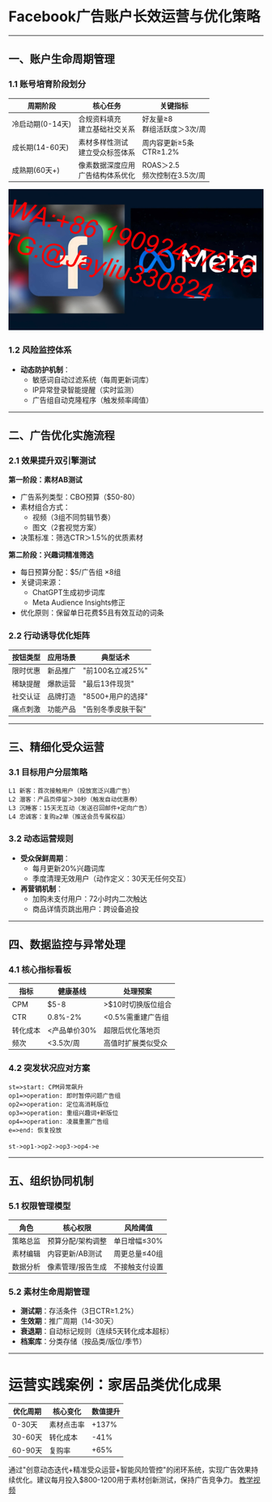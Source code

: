
# Facebook广告账户长效运营与优化策略

---

## 一、账户生命周期管理
### 1.1 账号培育阶段划分
| 周期阶段 | 核心任务 | 关键指标 |
|---------|---------|----------|
| 冷启动期(0-14天) | 合规资料填充 <br> 建立基础社交关系 | 好友量≥8 <br> 群组活跃度＞3次/周 |
| 成长期(14-60天) | 素材多样性测试 <br> 建立受众标签体系 | 周内容更新≥5条 <br> CTR≥1.2% |
| 成熟期(60天+) | 像素数据深度应用 <br> 广告结构体系优化 | ROAS＞2.5 <br> 频次控制在3.5次/周 |
![替代文字](7475612514f6d25d7155231cee0816db.jpg)
### 1.2 风险监控体系
- **动态防护机制**：
  - 敏感词自动过滤系统（每周更新词库）
  - IP异常登录智能提醒（实时监测）
  - 广告组自动克隆程序（触发频率阈值）

---

## 二、广告优化实施流程
### 2.1 效果提升双引擎测试
**第一阶段：素材AB测试**
- 广告系列类型：CBO预算（$50-80）
- 素材组合方式：
  - 视频（3组不同剪辑节奏） 
  - 图文（2套视觉方案）
- 决策标准：筛选CTR＞1.5%的优质素材

**第二阶段：兴趣词精准筛选**
- 每日预算分配：$5/广告组 ×8组
- 关键词来源：
  - ChatGPT生成初步词库
  - Meta Audience Insights修正
- 优化原则：保留单日花费$5且有效互动的词条

### 2.2 行动诱导优化矩阵
| 按钮类型 | 应用场景 | 典型话术 |
|---------|---------|----------|
| 限时优惠 | 新品推广 | "前100名立减25%" |
| 稀缺提醒 | 爆款运营 | "最后13件现货" |
| 社交认证 | 品牌打造 | "8500+用户的选择" |
| 痛点刺激 | 功能产品 | "告别冬季皮肤干裂" |

---

## 三、精细化受众运营
### 3.1 目标用户分层策略
```text
L1 新客：首次接触用户（投放宽泛兴趣广告）
L2 潜客：产品页停留＞30秒（触发自动优惠券）
L3 沉睡客：15天无互动（发送召回邮件+定向广告）
L4 忠诚客：复购≥2单（推送会员专属权益）
```

### 3.2 动态运营规则
- **受众保鲜周期**：
  - 每月更新20%兴趣词库
  - 季度清理无效用户（动作定义：30天无任何交互）
- **再营销机制**：
  - 加购未支付用户：72小时内二次触达
  - 商品详情页跳出用户：跨设备追投

---

## 四、数据监控与异常处理
### 4.1 核心指标看板
指标 | 健康基线 | 处理预案
----|---------|---------
CPM | $5-8 | >$10时切换版位组合
CTR | 0.8%-2% | <0.5%需重建广告组
转化成本 | <产品单价30% | 超限后优化落地页
频次 | <3.5次/周 | 高值时扩展类似受众

### 4.2 突发状况应对方案
```flow
st=>start: CPM异常飙升
op1=>operation: 即时暂停问题广告组
op2=>operation: 定位高消耗版位
op3=>operation: 重组兴趣词+新版位
op4=>operation: 凌晨重置广告组
e=>end: 恢复投放

st->op1->op2->op3->op4->e
```

---

## 五、组织协同机制
### 5.1 权限管理模型
角色 | 核心权限 | 风险阈值
----|---------|---------
策略总监 | 预算分配/架构调整 | 单日增幅≤30%
素材编辑 | 内容更新/AB测试 | 周更总量≤40组
数据分析 | 像素管理/报告生成 | 不接触支付设置

### 5.2 素材生命周期管理
- **测试期**：存活条件（3日CTR≥1.2%）
- **生效期**：推广周期（14-30天）
- **衰退期**：自动标记规则（连续5天转化成本超标）
- **档案库**：分类存储（按品类/版位/季节）

---

# 运营实践案例：家居品类优化成果
| 优化周期 | 核心变化 | 数值提升 |
|---------|---------|----------|
| 0-30天 | 素材点击率 | +137% |
| 30-60天 | 转化成本 | -41% |
| 60-90天 | 复购率 | +65% |

通过"创意动态迭代+精准受众运营+智能风险管控"的闭环系统，实现广告效果持续优化。建议每月投入$800-1200用于素材创新测试，保持广告竞争力。
[教学视频](https://youtube.com/shorts/ynIg31Zeg2Q?feature=share)
```
